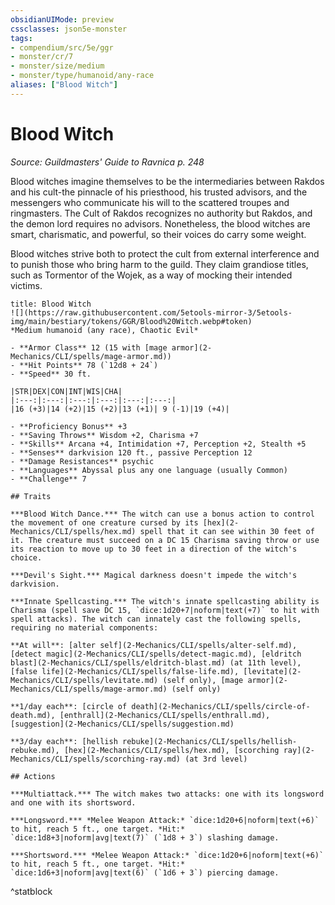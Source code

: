 ```yaml
---
obsidianUIMode: preview
cssclasses: json5e-monster
tags:
- compendium/src/5e/ggr
- monster/cr/7
- monster/size/medium
- monster/type/humanoid/any-race
aliases: ["Blood Witch"]
---
```

# Blood Witch
*Source: Guildmasters' Guide to Ravnica p. 248*  

Blood witches imagine themselves to be the intermediaries between Rakdos and his cult-the pinnacle of his priesthood, his trusted advisors, and the messengers who communicate his will to the scattered troupes and ringmasters. The Cult of Rakdos recognizes no authority but Rakdos, and the demon lord requires no advisors. Nonetheless, the blood witches are smart, charismatic, and powerful, so their voices do carry some weight.

Blood witches strive both to protect the cult from external interference and to punish those who bring harm to the guild. They claim grandiose titles, such as Tormentor of the Wojek, as a way of mocking their intended victims.

```ad-statblock
title: Blood Witch
![](https://raw.githubusercontent.com/5etools-mirror-3/5etools-img/main/bestiary/tokens/GGR/Blood%20Witch.webp#token)
*Medium humanoid (any race), Chaotic Evil*

- **Armor Class** 12 (15 with [mage armor](2-Mechanics/CLI/spells/mage-armor.md))
- **Hit Points** 78 (`12d8 + 24`)
- **Speed** 30 ft.

|STR|DEX|CON|INT|WIS|CHA|
|:---:|:---:|:---:|:---:|:---:|:---:|
|16 (+3)|14 (+2)|15 (+2)|13 (+1)| 9 (-1)|19 (+4)|

- **Proficiency Bonus** +3
- **Saving Throws** Wisdom +2, Charisma +7
- **Skills** Arcana +4, Intimidation +7, Perception +2, Stealth +5
- **Senses** darkvision 120 ft., passive Perception 12
- **Damage Resistances** psychic
- **Languages** Abyssal plus any one language (usually Common)
- **Challenge** 7

## Traits

***Blood Witch Dance.*** The witch can use a bonus action to control the movement of one creature cursed by its [hex](2-Mechanics/CLI/spells/hex.md) spell that it can see within 30 feet of it. The creature must succeed on a DC 15 Charisma saving throw or use its reaction to move up to 30 feet in a direction of the witch's choice.

***Devil's Sight.*** Magical darkness doesn't impede the witch's darkvision.

***Innate Spellcasting.*** The witch's innate spellcasting ability is Charisma (spell save DC 15, `dice:1d20+7|noform|text(+7)` to hit with spell attacks). The witch can innately cast the following spells, requiring no material components:

**At will**: [alter self](2-Mechanics/CLI/spells/alter-self.md), [detect magic](2-Mechanics/CLI/spells/detect-magic.md), [eldritch blast](2-Mechanics/CLI/spells/eldritch-blast.md) (at 11th level), [false life](2-Mechanics/CLI/spells/false-life.md), [levitate](2-Mechanics/CLI/spells/levitate.md) (self only), [mage armor](2-Mechanics/CLI/spells/mage-armor.md) (self only)

**1/day each**: [circle of death](2-Mechanics/CLI/spells/circle-of-death.md), [enthrall](2-Mechanics/CLI/spells/enthrall.md), [suggestion](2-Mechanics/CLI/spells/suggestion.md)

**3/day each**: [hellish rebuke](2-Mechanics/CLI/spells/hellish-rebuke.md), [hex](2-Mechanics/CLI/spells/hex.md), [scorching ray](2-Mechanics/CLI/spells/scorching-ray.md) (at 3rd level)

## Actions

***Multiattack.*** The witch makes two attacks: one with its longsword and one with its shortsword.

***Longsword.*** *Melee Weapon Attack:* `dice:1d20+6|noform|text(+6)` to hit, reach 5 ft., one target. *Hit:* `dice:1d8+3|noform|avg|text(7)` (`1d8 + 3`) slashing damage.

***Shortsword.*** *Melee Weapon Attack:* `dice:1d20+6|noform|text(+6)` to hit, reach 5 ft., one target. *Hit:* `dice:1d6+3|noform|avg|text(6)` (`1d6 + 3`) piercing damage.
```
^statblock